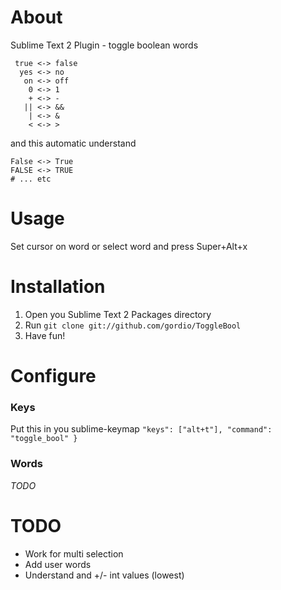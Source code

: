# About
Sublime Text 2 Plugin - toggle boolean words

```
 true <-> false
  yes <-> no
   on <-> off
    0 <-> 1
    + <-> -
   || <-> &&
    | <-> &
    < <-> >
```

and this automatic understand

```
False <-> True
FALSE <-> TRUE
# ... etc
```


# Usage
Set cursor on word or select word and press Super+Alt+x


# Installation
1. Open you Sublime Text 2 Packages directory
2. Run `git clone git://github.com/gordio/ToggleBool`
3. Have fun!


# Configure

### Keys
Put this in you sublime-keymap `"keys": ["alt+t"], "command": "toggle_bool" }`

### Words
_TODO_


# TODO
- Work for multi selection
- Add user words
- Understand and +/- int values (lowest)